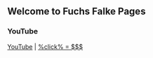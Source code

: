 ## Welcome to Fuchs Falke Pages

### YouTube

[YouTube](https://www.youtube.com/channel/UCrcT65ox1qC9ybbvMB62KnQ) | [%click% = $$$](https://media0.giphy.com/media/KecDcIs9qrqennrxGQ/source.gif)




